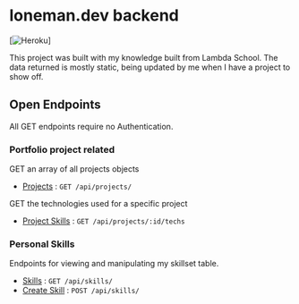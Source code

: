 # loneman.dev backend 
[![Heroku](http://heroku-badge.herokuapp.com/?app=loneman-dev-backend&root=api/projects/)]

This project was built with my knowledge built from Lambda School.
The data returned is mostly static, being updated by me when I have a project to show off.

## Open Endpoints

All GET endpoints require no Authentication.

### Portfolio project related

GET an array of all projects objects
* [Projects](projects.md) : `GET /api/projects/`

GET the technologies used for a specific project
* [Project Skills](projects.md) : `GET /api/projects/:id/techs`

### Personal Skills 

Endpoints for viewing and manipulating my skillset table.

* [Skills](accounts/get.md) : `GET /api/skills/`
* [Create Skill](accounts/post.md) : `POST /api/skills/`

